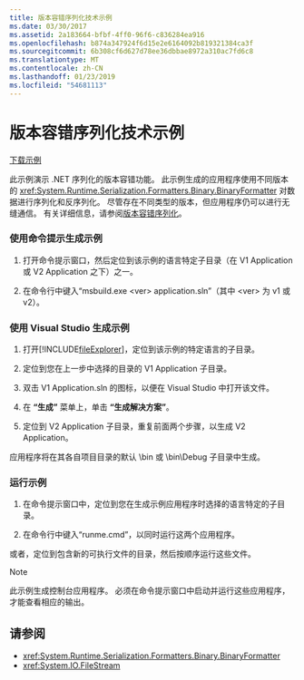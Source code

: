 ```yaml
---
title: 版本容错序列化技术示例
ms.date: 03/30/2017
ms.assetid: 2a183664-bfbf-4ff0-96f6-c836284ea916
ms.openlocfilehash: b874a347924f6d15e2e6164092b819321384ca3f
ms.sourcegitcommit: 6b308cf6d627d78ee36dbbae8972a310ac7fd6c8
ms.translationtype: MT
ms.contentlocale: zh-CN
ms.lasthandoff: 01/23/2019
ms.locfileid: "54681113"
---
```

# <a name="version-tolerant-serialization-technology-sample"></a>版本容错序列化技术示例
[下载示例](https://download.microsoft.com/download/4/7/B/47B2164C-E780-4B10-8DE4-2CB5B886E0A6/Technologies/Serialization/Runtime%20Serialization/VTS.zip.exe)  
  
 此示例演示 .NET 序列化的版本容错功能。 此示例生成的应用程序使用不同版本的 <xref:System.Runtime.Serialization.Formatters.Binary.BinaryFormatter> 对数据进行序列化和反序列化。 尽管存在不同类型的版本，但应用程序仍可以进行无缝通信。 有关详细信息，请参阅[版本容错序列化](../../../docs/standard/serialization/version-tolerant-serialization.md)。  
  
### <a name="to-build-the-sample-using-the-command-prompt"></a>使用命令提示生成示例  
  
1.  打开命令提示窗口，然后定位到该示例的语言特定子目录（在 V1 Application 或 V2 Application 之下）之一。  
  
2.  在命令行中键入“msbuild.exe \<ver> application.sln”（其中 \<ver> 为 v1 或 v2）。  
  
### <a name="to-build-the-sample-using-visual-studio"></a>使用 Visual Studio 生成示例  
  
1.  打开[!INCLUDE[fileExplorer](../../../includes/fileexplorer-md.md)]，定位到该示例的特定语言的子目录。  
  
2.  定位到您在上一步中选择的目录的 V1 Application 子目录。  
  
3.  双击 V1 Application.sln 的图标，以便在 Visual Studio 中打开该文件。  
  
4.  在 **“生成”** 菜单上，单击 **“生成解决方案”**。  
  
5.  定位到 V2 Application 子目录，重复前面两个步骤，以生成 V2 Application。  
  
 应用程序将在其各自项目目录的默认 \bin 或 \bin\Debug 子目录中生成。  
  
### <a name="to-run-the-sample"></a>运行示例  
  
1.  在命令提示窗口中，定位到您在生成示例应用程序时选择的语言特定的子目录。  
  
2.  在命令行中键入“runme.cmd”，以同时运行这两个应用程序。  
  
 或者，定位到包含新的可执行文件的目录，然后按顺序运行这些文件。  
  
> [!NOTE]
>  此示例生成控制台应用程序。 必须在命令提示窗口中启动并运行这些应用程序，才能查看相应的输出。  
  
## <a name="see-also"></a>请参阅

- <xref:System.Runtime.Serialization.Formatters.Binary.BinaryFormatter>
- <xref:System.IO.FileStream>
